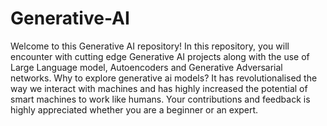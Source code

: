 # Generative-AI
Welcome to this Generative AI repository!
In this repository, you will encounter with cutting edge Generative AI projects along with the use of Large Language model, Autoencoders and Generative Adversarial networks.
Why to explore generative ai models?
It has revolutionalised the way we interact with machines and has highly increased the potential of smart machines to work like humans.
Your contributions and feedback is highly appreciated whether you are a beginner or an expert.
